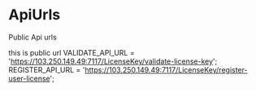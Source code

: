 # ApiUrls
Public Api urls



this is public url
  VALIDATE_API_URL = 'https://103.250.149.49:7117/LicenseKey/validate-license-key';
  REGISTER_API_URL = 'https://103.250.149.49:7117/LicenseKey/register-user-license';
